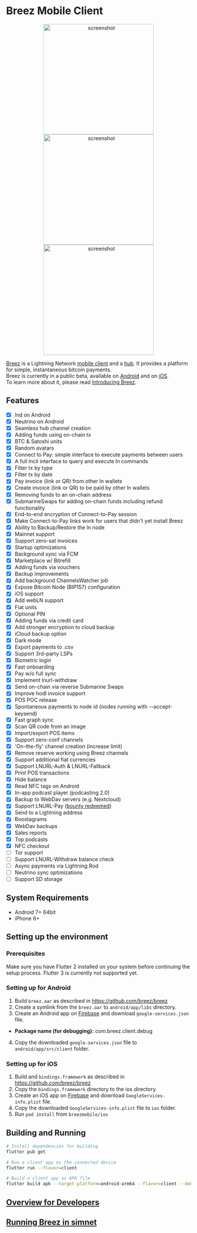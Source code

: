 # Breez Mobile Client

<p align='center'>
  <img src='https://breez.technology/balance-illustration.webp' height='300' alt='screenshot' />
  <img src='https://breez.technology/pos-illustration.webp' height='300' alt='screenshot' />
  <img src='https://breez.technology/podcast-illustration.webp' height='300' alt='screenshot' />
</p>

[Breez](https://breez.technology) is a Lightning Network [mobile client](https://github.com/breez/breezmobile) and a [hub](https://github.com/breez/server). It provides a platform for simple, instantaneous bitcoin payments. <br>
Breez is currently in a public beta, available on [Android](https://play.google.com/apps/testing/com.breez.client) and on [iOS](https://testflight.apple.com/join/wPju2Du7). <br>
To learn more about it, please read [Introducing Breez](https://doc.breez.technology). <br>

## Features

- [x] lnd on Android
- [x] Neutrino on Android
- [x] Seamless hub channel creation
- [x] Adding funds using on-chain tx
- [x] BTC & Satoshi units
- [x] Random avatars
- [x] Connect to Pay: simple interface to execute payments between users
- [x] A full lncli interface to query and execute ln commands
- [x] Filter tx by type
- [x] Filter tx by date
- [x] Pay invoice (link or QR) from other ln wallets
- [x] Create invoice (link or QR) to be paid by other ln wallets
- [x] Removing funds to an on-chain address
- [x] SubmarineSwaps for adding on-chain funds including refund functionality
- [x] End-to-end encryption of Connect-to-Pay session
- [x] Make Connect-to-Pay links work for users that didn't yet install Breez
- [x] Ability to Backup/Restore the ln node  
- [x] Mainnet support
- [x] Support zero-sat invoices
- [x] Startup optimizations
- [x] Background sync via FCM
- [x] Marketplace w/ Bitrefill
- [x] Adding funds via vouchers
- [x] Backup improvements
- [x] Add background ChannelsWatcher job
- [x] Expose Bitcoin Node (BIP157) configuration
- [x] iOS support
- [x] Add webLN support
- [x] Fiat units
- [x] Optional PIN
- [x] Adding funds via credit card
- [x] Add stronger encryption to cloud backup
- [x] iCloud backup option
- [x] Dark mode
- [x] Export payments to .csv
- [x] Support 3rd-party LSPs
- [x] Biometric login
- [x] Fast onboarding
- [x] Pay w/o full sync
- [x] Implement lnurl-withdraw 
- [x] Send on-chain via reverse Submarine Swaps
- [x] Improve hodl invoice support
- [x] POS POC release
- [x] Spontaneous payments to node id (nodes running with --accept-keysend)
- [x] Fast graph sync
- [x] Scan QR code from an image
- [x] Import/export POS items
- [x] Support zero-conf channels
- [x] 'On-the-fly' channel creation (increase limit)
- [x] Remove reserve working using Breez channels
- [x] Support additional fiat currencies
- [x] Support LNURL-Auth & LNURL-Fallback
- [x] Print POS transactions
- [x] Hide balance
- [x] Read NFC tags on Android
- [x] In-app podcast player (podcasting 2.0)
- [x] Backup to WebDav servers (e.g. Nextcloud)
- [x] Support LNURL-Pay ([bounty redeemed](https://github.com/breez/breezmobile/wiki/Bounties#lnurl-pay-support))
- [x] Send to a Lightning address
- [x] Boostagrams
- [x] WebDav backups 
- [x] Sales reports
- [x] Top podcasts
- [x] NFC checkout 
- [ ] Tor support
- [ ] Support LNURL-Withdraw balance check
- [ ] Async payments via Lightning Rod
- [ ] Neutrino sync optimizations
- [ ] Support SD storage

## System Requirements
* Android 7+ 64bit
* iPhone 6+

## Setting up the environment

### Prerequisites

Make sure you have Flutter 2 installed on your system before continuing the setup process. Flutter 3 is currently not supported yet.

### Setting up for Android

1. Build `breez.aar` as described in https://github.com/breez/breez
2. Create a symlink from the `breez.aar` to `android/app/libs` directory.
3. Create an Android app on [Firebase](https://console.firebase.google.com/) and download `google-services.json` file.
  - **Package name (for debugging):** com.breez.client.debug
4. Copy the downloaded `google-services.json` file to `android/app/src/client` folder.

### Setting up for iOS

1. Build and `bindings.framework` as described in https://github.com/breez/breez
2. Copy the `bindings.framework` directory to the ios directory.
3. Create an iOS app on [Firebase](https://console.firebase.google.com/) and download `GoogleServices-info.plist` file.
4. Copy the downloaded `GoogleServices-info.plist` file to `ios` folder.
5. Run `pod install` from `breezmobile/ios`

## Building and Running

```sh
# Install dependencies for building
flutter pub get

# Run a client app on the connected device
flutter run --flavor=client

# Build a client app as APK file
flutter build apk --target-platform=android-arm64 --flavor=client --debug
```

## [Overview for Developers](https://doc.breez.technology/Overview-for-Developers.html)
## [Running Breez in simnet](https://doc.breez.technology/Running-Breez-in-simnet.html)
